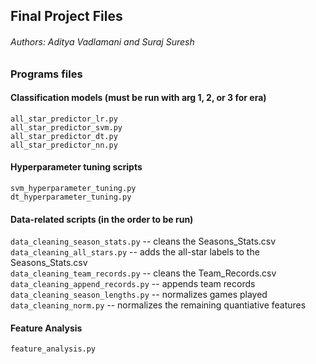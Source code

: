 ## Final Project Files

###### Authors: Aditya Vadlamani and Suraj Suresh

### Programs files

#### Classification models (must be run with arg 1, 2, or 3 for era)

`all_star_predictor_lr.py`\
`all_star_predictor_svm.py`\
`all_star_predictor_dt.py`\
`all_star_predictor_nn.py`

#### Hyperparameter tuning scripts

`svm_hyperparameter_tuning.py`\
`dt_hyperparameter_tuning.py`


#### Data-related scripts (in the order to be run)

`data_cleaning_season_stats.py` -- cleans the Seasons_Stats.csv\
`data_cleaning_all_stars.py` -- adds the all-star labels to the Seasons_Stats.csv\
`data_cleaning_team_records.py` -- cleans the Team_Records.csv\
`data_cleaning_append_records.py` -- appends team records\
`data_cleaning_season_lengths.py` -- normalizes games played\
`data_cleaning_norm.py` -- normalizes the remaining quantiative features

#### Feature Analysis
`feature_analysis.py`

